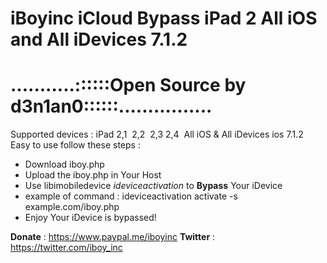 # iBoyinc iCloud Bypass iPad 2 All iOS and All iDevices 7.1.2
...........::::::Open Source by d3n1an0::::::................
=============================================================
Supported devices : iPad 2,1  2,2  2,3 2,4  All iOS & All iDevices ios 7.1.2
Easy to use follow these steps :
* Download iboy.php 
* Upload the iboy.php in Your Host 
* Use libimobiledevice *ideviceactivation* to **Bypass** Your iDevice
* example of command : ideviceactivation activate -s example.com/iboy.php
* Enjoy Your iDevice is bypassed!

**Donate** : https://www.paypal.me/iboyinc
 **Twitter** : https://twitter.com/iboy_inc
